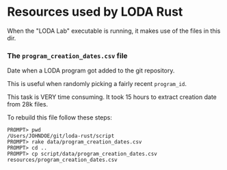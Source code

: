 # Resources used by LODA Rust

When the "LODA Lab" executable is running, it makes use of the files in this dir.


### The `program_creation_dates.csv` file

Date when a LODA program got added to the git repository.

This is useful when randomly picking a fairly recent `program_id`.

This task is VERY time consuming. It took 15 hours to extract creation date from 28k files.

To rebuild this file follow these steps:

```
PROMPT> pwd
/Users/JOHNDOE/git/loda-rust/script
PROMPT> rake data/program_creation_dates.csv
PROMPT> cd ..
PROMPT> cp script/data/program_creation_dates.csv resources/program_creation_dates.csv
```

